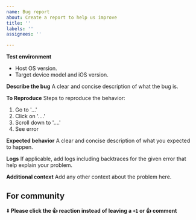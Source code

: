 ```yaml
---
name: Bug report
about: Create a report to help us improve
title: ''
labels: ''
assignees: ''

---
```


**Test environment**
- Host OS version.
- Target device model and iOS version.

**Describe the bug**
A clear and concise description of what the bug is.

**To Reproduce**
Steps to reproduce the behavior:
1. Go to '...'
2. Click on '....'
3. Scroll down to '....'
4. See error

**Expected behavior**
A clear and concise description of what you expected to happen.

**Logs**
If applicable, add logs including backtraces for the given error that help explain your problem.

**Additional context**
Add any other context about the problem here.

## For community
⬇️  **Please click the 👍 reaction instead of leaving a `+1` or 👍  comment**